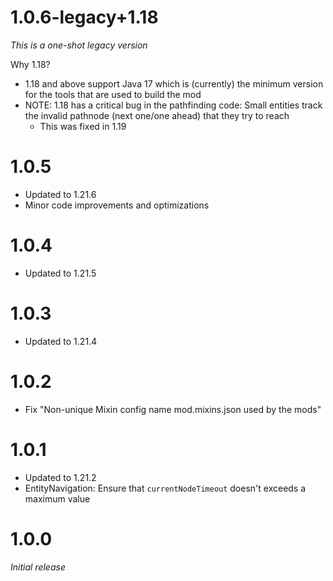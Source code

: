 # 1.0.6-legacy+1.18
_This is a one-shot legacy version_

Why 1.18?
* 1.18 and above support Java 17 which is (currently) the minimum version for the tools that are used to build the mod
* NOTE: 1.18 has a critical bug in the pathfinding code: Small entities track the invalid pathnode (next one/one ahead) that they try to reach
  * This was fixed in 1.19

# 1.0.5
* Updated to 1.21.6
* Minor code improvements and optimizations

# 1.0.4
* Updated to 1.21.5

# 1.0.3
* Updated to 1.21.4

# 1.0.2
* Fix "Non-unique Mixin config name mod.mixins.json used by the mods"

# 1.0.1
* Updated to 1.21.2
* EntityNavigation: Ensure that ``currentNodeTimeout`` doesn't exceeds a maximum value

# 1.0.0
_Initial release_
